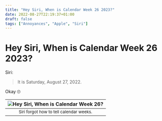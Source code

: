 ```yaml
---
title: "Hey Siri, When is Calendar Week 26 2023?"
date: 2022-08-27T22:19:37+01:00
draft: false
tags: ["Annoyances", "Apple", "Siri"]
---
```


# Hey Siri, When is Calendar Week 26 2023?
Siri:
> It is Saturday, August 27, 2022.

Okay 🙄

| ![Hey Siri, When is Calendar Week 26?](/images/annoyances/apple/siri_2.png) |
|:--:|
| <sub>Siri forgot how to tell calendar weeks.|
